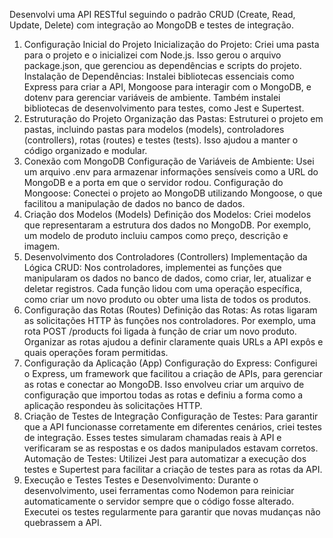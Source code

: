 Desenvolvi uma API RESTful seguindo o padrão CRUD (Create, Read, Update, Delete) com integração ao MongoDB e testes de integração.

1. Configuração Inicial do Projeto
Inicialização do Projeto: Criei uma pasta para o projeto e o inicializei com Node.js. Isso gerou o arquivo package.json, que gerenciou as dependências e scripts do projeto.
Instalação de Dependências: Instalei bibliotecas essenciais como Express para criar a API, Mongoose para interagir com o MongoDB, e dotenv para gerenciar variáveis de ambiente. Também instalei bibliotecas de desenvolvimento para testes, como Jest e Supertest.
2. Estruturação do Projeto
Organização das Pastas: Estruturei o projeto em pastas, incluindo pastas para modelos (models), controladores (controllers), rotas (routes) e testes (tests). Isso ajudou a manter o código organizado e modular.
3. Conexão com MongoDB
Configuração de Variáveis de Ambiente: Usei um arquivo .env para armazenar informações sensíveis como a URL do MongoDB e a porta em que o servidor rodou.
Configuração do Mongoose: Conectei o projeto ao MongoDB utilizando Mongoose, o que facilitou a manipulação de dados no banco de dados.
4. Criação dos Modelos (Models)
Definição dos Modelos: Criei modelos que representaram a estrutura dos dados no MongoDB. Por exemplo, um modelo de produto incluiu campos como preço, descrição e imagem.
5. Desenvolvimento dos Controladores (Controllers)
Implementação da Lógica CRUD: Nos controladores, implementei as funções que manipularam os dados no banco de dados, como criar, ler, atualizar e deletar registros. Cada função lidou com uma operação específica, como criar um novo produto ou obter uma lista de todos os produtos.
6. Configuração das Rotas (Routes)
Definição das Rotas: As rotas ligaram as solicitações HTTP às funções nos controladores. Por exemplo, uma rota POST /products foi ligada à função de criar um novo produto. Organizar as rotas ajudou a definir claramente quais URLs a API expôs e quais operações foram permitidas.
7. Configuração da Aplicação (App)
Configuração do Express: Configurei o Express, um framework que facilitou a criação de APIs, para gerenciar as rotas e conectar ao MongoDB. Isso envolveu criar um arquivo de configuração que importou todas as rotas e definiu a forma como a aplicação respondeu às solicitações HTTP.
8. Criação de Testes de Integração
Configuração de Testes: Para garantir que a API funcionasse corretamente em diferentes cenários, criei testes de integração. Esses testes simularam chamadas reais à API e verificaram se as respostas e os dados manipulados estavam corretos.
Automação de Testes: Utilizei Jest para automatizar a execução dos testes e Supertest para facilitar a criação de testes para as rotas da API.
9. Execução e Testes
Testes e Desenvolvimento: Durante o desenvolvimento, usei ferramentas como Nodemon para reiniciar automaticamente o servidor sempre que o código fosse alterado. Executei os testes regularmente para garantir que novas mudanças não quebrassem a API.
